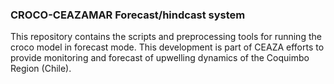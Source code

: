 ### CROCO-CEAZAMAR Forecast/hindcast system

This repository contains the scripts and preprocessing tools for running the croco model in forecast mode.
This development is part of CEAZA efforts to provide monitoring and forecast of upwelling dynamics of the Coquimbo Region (Chile). 


